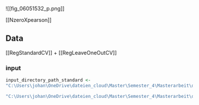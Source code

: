 ![[fig_06051532_p.png]]

[[NzeroXpearson]]
## Data
[[RegStandardCV]] + [[RegLeaveOneOutCV]]
### input
```r
input_directory_path_standard <- 
"C:\Users\johan\OneDrive\dateien_cloud\Master\Semester_4\Masterarbeit\data\pulmanory_hypertension\regression\standard_regression/performance_evaluation/Performance_Overview.txt"

"C:\Users\johan\OneDrive\dateien_cloud\Master\Semester_4\Masterarbeit\data\pulmanory_hypertension\regression\standard_regression\input_data\regression_output.zip"
```
